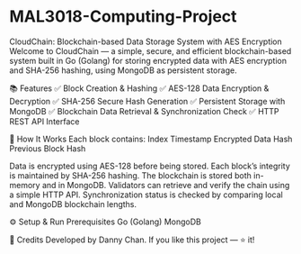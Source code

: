 # MAL3018-Computing-Project

CloudChain: Blockchain-based Data Storage System with AES Encryption
Welcome to CloudChain — a simple, secure, and efficient blockchain-based system built in Go (Golang) for storing encrypted data with AES encryption and SHA-256 hashing, using MongoDB as persistent storage.

📚 Features
✅ Block Creation & Hashing
✅ AES-128 Data Encryption & Decryption
✅ SHA-256 Secure Hash Generation
✅ Persistent Storage with MongoDB
✅ Blockchain Data Retrieval & Synchronization Check
✅ HTTP REST API Interface

📖 How It Works
Each block contains:
Index
Timestamp
Encrypted Data
Hash
Previous Block Hash

Data is encrypted using AES-128 before being stored.
Each block’s integrity is maintained by SHA-256 hashing.
The blockchain is stored both in-memory and in MongoDB.
Validators can retrieve and verify the chain using a simple HTTP API.
Synchronization status is checked by comparing local and MongoDB blockchain lengths.

⚙️ Setup & Run
Prerequisites
Go (Golang)
MongoDB

🙌 Credits
Developed by Danny Chan.
If you like this project — ⭐️ it!
